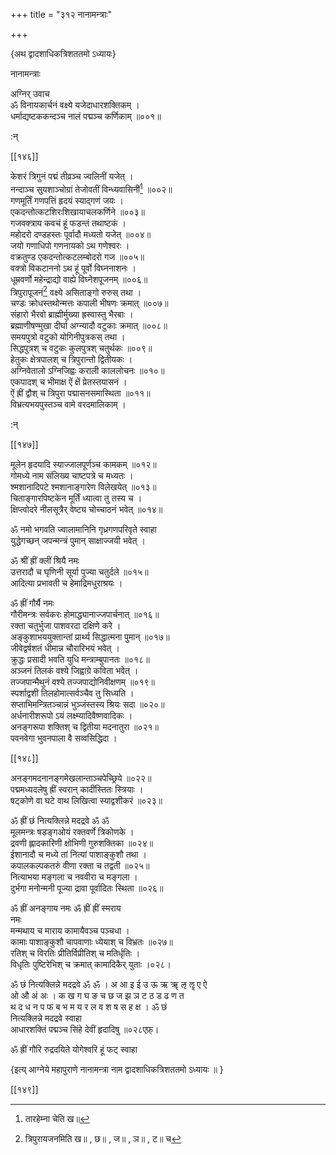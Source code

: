 +++
title = "३१२ नानामन्त्राः"

+++

\{अथ द्वादशाधिकत्रिशततमो ऽध्यायः\}

नानामन्त्राः  
    
अग्निर् उवाच  
ॐ विनायकार्चनं वक्ष्ये यजेदाधारशक्तिकम् ।  
धर्माद्यष्टककन्दञ्च नालं पद्मञ्च कर्णिकाम्   ॥००१॥  
    
:न्  
    
[^१]: तारहेम्ना चेति ख॥  

[[१४६]]
    
केशरं त्रिगुनं पद्मं तीव्रञ्च ज्वलिनीं यजेत्   ।  
नन्दाञ्च सुयशाञ्चोग्रां तेजोवतीं विन्ध्यवासिनीं[^१]   ॥००२॥  
गणमूर्तिं गणपत्तिं हृदयं स्याद्गणं जयः   ।  
एकदन्तोत्कटशिरःशिखायाचलकर्णिने ॥००३॥  
गजवक्त्राय कवचं हूं फडन्तं तथाष्टकं   ।  
महोदरो दण्डहस्तः पूर्वादौ मध्यतो यजेत् ॥००४॥  
जयो गणाधिपो गणनायको ऽथ गणेश्वरः ।  
वक्रतुण्ड एकदन्तोत्कटलम्बोदरो गज ॥००५॥  
वक्त्रो विकटाननो ऽथ हूं पूर्वो विघ्ननाशनः   ।  
धूम्रवर्णो महेन्द्राद्यो वाह्ये विघ्नेशपूजनम् ॥००६॥  
त्रिपुरापूजनं[^२] वक्ष्ये असिताङ्गो रुरुस् तथा ।  
चण्डः क्रोधस्तथोन्मत्तः कपाली भीषणः क्रमात्   ॥००७॥  
संहारो भैरवो ब्राह्मीर्मुख्या ह्रस्वास्तु भैरबाः   ।  
ब्रह्माणीषण्मुखा दीर्घा अग्न्यादौ वटुकाः क्रमात्   ॥००८॥  
समयपुत्रो वटुको योगिनीपुत्रकस् तथा ।  
सिद्धपुत्रश् च वटुकः कुलपुत्रश् चतुर्थकः ॥००९॥  
हेतुकः क्षेत्रपालश् च त्रिपुरान्तो द्वितीयकः ।  
अग्निवेतालो ऽग्निजिह्वः कराली काललोचनः ॥०१०॥  
एकपादश् च भीमाक्ष ऐं क्षें प्रेतस्तयासनं   ।  
ऐं ह्रीं द्वौश् च त्रिपुरा पद्मासनसमास्थिता ॥०११॥  
विभ्रत्यभयपुस्तञ्च वामे वरदमालिकाम् ।  
    
:न्  
    
[^१]: विवासिनीमिति ख॥  
    
[^२]: त्रिपुरायजनमिति ख॥ , छ॥ , ज॥ , ञ॥ , ट॥ च  

[[१४७]]
    
मूलेन हृदयादि स्याज्जालपूर्णञ्च कामकम् ॥०१२॥  
गोमध्ये नाम संलिख्य चाष्टपत्रे च मध्यतः   ।  
श्मशानादिपटे श्मशानाङ्गारेण विलेखयेत्   ॥०१३॥  
चिताङ्गारपिष्टकेन मूर्तिं ध्यात्वा तु तस्य च ।  
क्षिप्त्वोदरे नीलसूत्रैर् वेष्ट्य चोच्चाठनं भवेत्   ॥०१४॥  
    
ॐ नमो भगवति ज्वालामानिनि गृध्रगणपरिवृते स्वाहा  
युद्धेगच्छन् जपन्मन्त्रं पुमान् साक्षाज्जयी भवेत्   ।  
    
ॐ श्रीं ह्रीं क्लीं श्रियै नमः  
उत्तरादौ च घृणिनी सूर्या पुज्या चतुर्दले ॥०१५॥  
आदित्या प्रभावती च हेमाद्रिमधुराश्रयः ।  
    
ॐ ह्रीं गौर्यै नमः  
गौरीमन्त्रः सर्वकरः होमाद्ध्यानाज्जपार्चनात्   ॥०१६॥  
रक्ता चतुर्भुजा पाशवरदा दक्षिणे करे ।  
अङ्कुशाभययुक्तान्तां प्रार्थ्य सिद्धात्मना पुमान्   ॥०१७॥  
जीवेद्वर्षशतं धीमान्न चौरारिभयं भवेत्   ।  
क्रुद्धः प्रसादी भवति युधि मन्त्राम्बुपानतः   ॥०१८॥  
अञ्जनं तिलकं वश्ये जिह्वाग्रे कविता भवेत् ।  
तज्जपान्मैथुनं वश्ये तज्जपाद्योनिवीक्षणम् ॥०१९॥  
स्पर्शाद्वशी तिलहोमात्सर्वञ्चैव तु सिध्यति ।  
सप्ताभिमन्त्रितञ्चान्नं भुञ्जंस्तस्य श्रियः सदा   ॥०२०॥  
अर्धनारीशरूपो ऽयं लक्ष्म्यादिवैष्णवादिकः   ।  
अनङ्गरूपा शक्तिश् च द्वितीया मदनातुरा ॥०२१॥  
पवनवेगा भुवनपाला वै सव्वसिद्धिदा ।  

[[१४८]]
    
अनङ्गमदनानङ्गमेखलान्ताञ्चपेच्छ्रिये ॥०२२॥  
पद्ममध्यदलेषु ह्रीं स्वरान् कादींस्तितः स्त्रियाः   ।  
षट्कोणे वा घटे वाथ लिखित्वा स्याद्वशीकरं   ॥०२३॥  
    
ॐ ह्रीं छं नित्यक्लिन्ने मदद्रवे ॐ ॐ  
मूलमन्त्रः षडङ्गओयं रक्तवर्णे त्रिकोणके   ।  
द्रवणी ह्लादकारिणी क्षोभिणी गुरुशक्तिका   ॥०२४॥  
ईशानादौ च मध्ये तां नित्यां पाशाङ्कुशौ तथा   ।  
कपालकल्पकतरुं वीणा रक्ता च तद्वती ॥०२५॥  
नित्याभया मङ्गला च नववीरा च मङ्गला ।  
दुर्भगा मनोन्मनी पूज्या द्रावा पूर्वादितः स्थिता   ॥०२६॥  
    
ॐ ह्रीं अनङ्गाय नमः ॐ ह्रीं ह्रीं स्मराय  
नमः  
मन्मथाय च माराय कामायैवञ्च पञ्चधा ।  
कामाः पाशाङ्कुशौ चापवाणाः ध्येयाश् च विभ्रतः   ॥०२७॥  
रतिश् च विरतिः प्रीतिर्विप्रीतिश् च मतिर्धृतिः ।  
विधृतिः पुष्टिरेभिश् च क्रमात् कामादिकैर् युताः   ।०२८।  
    
ॐ छं नित्यक्लिन्ने मदद्रवे ॐ ॐ । अ आ इ ई उ ऊ ऋ ॠ ऌ ॡ ए ऐ  
ओ औ अं अः । क ख ग घ ङ च छ ज झ ञ ट ठ ड ढ ण त  
थ द ध न प फ ब भ म य र ल व श ष स ह क्ष । ॐ छं  
नित्यक्लिन्ने मदद्रवे स्वाहा  
आधारशक्तिं पद्मञ्च सिंहे देवीं हृदादिषु   ॥०२८एफ़्।  
    
ॐ ह्रीं गौरि रुद्रदयिते योगेश्वरि हूं फट् स्वाहा  
    
\{इत्य् आग्नेये महापुराणे नानामन्त्रा नाम द्वादशाधिकत्रिशततमो ऽध्यायः ॥  }

[[१४९]]
    